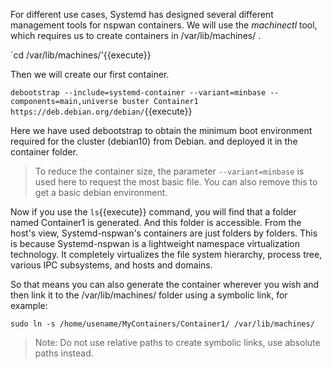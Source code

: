 For different use cases, Systemd has designed several different management tools for nspwan containers. We will use the *machinectl* tool, which requires us to create containers in /var/lib/machines/ .

`cd /var/lib/machines/'{{execute}}

Then we will create our first container.

`debootstrap --include=systemd-container --variant=minbase --components=main,universe buster Container1  https://deb.debian.org/debian/`{{execute}}

Here we have used debootstrap to obtain the minimum boot environment required for the cluster (debian10) from Debian. and deployed it in the container folder.
> To reduce the container size, the parameter `--variant=minbase` is used here to request the most basic file. You can also remove this to get a basic debian environment.

Now if you use the `ls`{{execute}} command, you will find that a folder named Container1 is generated. And this folder is accessible. From the host's view, Systemd-nspwan's containers are just folders by folders. This is because Systemd-nspwan is a lightweight namespace virtualization technology. It completely virtualizes the file system hierarchy, process tree, various IPC subsystems, and hosts and domains.

So that means you can also generate the container wherever you wish and then link it to the /var/lib/machines/ folder using a symbolic link, for example:

`sudo ln -s /home/usename/MyContainers/Container1/ /var/lib/machines/`
> Note: Do not use relative paths to create symbolic links, use absolute paths instead.